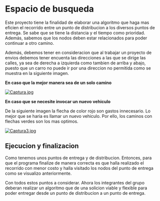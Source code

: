 # Espacio de busqueda

Este proyecto tiene la finalidad de elaborar una algoritmo que haga mas eficien el recorrido entre un punto de distribucion a los diversos puntos de entrega. Se sabe que se tiene la distancia y el tiempo como prioridad. Además, sabemos que los nodos deben estar relacionados para poder continuar a otro camino. 

Además, debemos tener en consideracion que al trabajar un proyecto de envios debemos tener encuenta las direcciones a las que se dirige las calles, ya sea de derecha a izquierda como tambien de arriba y abajo, puesto que un carro no puede ir por una direccion no permitida como se muestra en la siguiente imagen.

**En caso que la mejor manera sea de un solo camino**

[![Captura.jpg](https://i.postimg.cc/XNhvTMSN/Captura.jpg)](https://postimg.cc/G9Fry5m6)

**En caso que se necesite invocar un nuevo vehiculo**

De la siguiente imagen la flecha de color rojo son gastos innecesario. Lo mejor que se haria es llamar un nuevo vehiculo. Por ello, los caminos con flechas verdes son los mas optimos.

[![Captura3.jpg](https://i.postimg.cc/0Qn5NQND/Captura3.jpg)](https://postimg.cc/VrSPGznk)

## Ejecucion y finalizacion

Como tenemos unos puntos de entrega y de distribucion. Entonces, para que el programa finalize de manera correcta es que halla realizado el recorrido con menor costo y halla visitado los nodos del punto de entrega como se visualizo anteriormente.

Con todos estos puntos a considerar. Ahora los integrantes del grupo deberan realizar un algoritmo que de una solicion viable y flexible para poder entregar desde un punto de distribucion a un punto de entrega.

